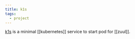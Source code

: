 ```yaml
---
title: k1s
tags:
  - project
---
```


[k1s](https://pagure.io/software-factory/k1s) is a minimal [[kubernetes]] service to start pod for [[zuul]].
